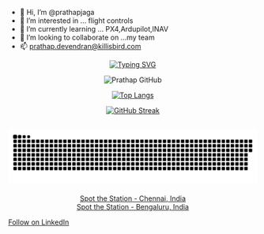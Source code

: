 - 👋 Hi, I’m @prathapjaga
- 👀 I’m interested in ... flight controls
- 🌱 I’m currently learning ... PX4,Ardupilot,INAV
- 💞️ I’m looking to collaborate on ...my team 
- 📫 prathap.devendran@killisbird.com

<!---
prathapjaga/prathapjaga is a ✨ special ✨ repository because its `README.md` (this file) appears on your GitHub profile.
You can click the Preview link to take a look at your changes.
--->
<div align="center" style="text-align: center;">
  <a href="https://git.io/typing-svg">
    <img  height="90" src="https://readme-typing-svg.herokuapp.com/?center=true&vCenter=true&color=2368c8&lines=DR+Prathap+Devendran;,+Flight-controls+system+Developer💻;Github+🤖" alt="Typing SVG">
  </a>
</div>

<div align="center" >
     
  ![ Prathap GitHub ](https://github-readme-stats.vercel.app/api?username=prathapkillis10005&show_icons=true&theme=bear&background=000&border=30A3DC&dates=FFF)

  [![Top Langs](https://github-readme-stats.vercel.app/api/top-langs/?username=prathapkillis10005&layout=compact&show_icons=true&theme=bear&background=000&border=30A3DC&dates=FFF)](https://github.com/prathapkillis10005)

</div>

<div align="center">
  
  [![GitHub Streak](https://streak-stats.demolab.com/?user=prathapkillis10005&theme=bear&background=000&border=30A3DC&dates=FFF)](https://git.io/streak-stats)

</div>

<br>

<div align="center">
  <picture>
    <source media="(prefers-color-scheme: dark)" srcset="https://raw.githubusercontent.com/prathapkillis10005/prathapjaga/output/github-contribution-grid-snake-dark.svg">
    <source media="(prefers-color-scheme: light)" srcset="https://raw.githubusercontent.com/prathapkillis10005/prathapjaga/output/github-contribution-grid-snake.svg">
    <img alt="github-snake" src="https://raw.githubusercontent.com/prathapkillis10005/prathapjaga/output/github-contribution-grid-snake.svg">
  </picture>
</div>
<br>
<div align="center">
  <!----- <iframe src="https://spotthestation.nasa.gov/widget/widget.cfm?country=India&region=None&city=Chennai" 
          width="300" 
          height="400" 
          frameborder="0" 
          scrolling="no">
  </iframe> 
  ---->
</div>
<div align="center">
  <a href="https://spotthestation.nasa.gov/widget/widget.cfm?country=India&region=None&city=Chennai" target="_blank">Spot the Station - Chennai, India</a>
</div>
<div align="center">
  <a href="https://spotthestation.nasa.gov/widget/widget.cfm?country=India&region=None&city=Bengaluru" target="_blank">Spot the Station - Bengaluru, India</a>
</div>

<div align="center">
<?xml version="1.0" encoding="UTF-8"?>
<metadata:Metadata xmi:version="2.0" xmlns:xmi="http://www.omg.org/XMI" xmlns:metadata="http://www.polarsys.org/kitalpha/ad/metadata/1.0.0" id="_ccPJQO0UEe-CPv9FuNVhOw">
  <viewpointReferences id="_ccYTMO0UEe-CPv9FuNVhOw" vpId="org.polarsys.capella.core.viewpoint" version="7.0.0"/>
</metadata:Metadata>
</div>

    
<a class="libutton" href="https://www.linkedin.com/comm/mynetwork/discovery-see-all?usecase=PEOPLE_FOLLOWS&followMember=prathap-d-57836816a" target="_blank">Follow on LinkedIn</a>

